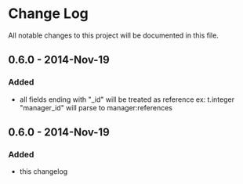 # Change Log
All notable changes to this project will be documented in this file.

## 0.6.0 - 2014-Nov-19
### Added
- all fields ending with "_id" will be treated as reference ex: t.integer "manager_id" will parse to manager:references

## 0.6.0 - 2014-Nov-19
### Added
- this changelog
